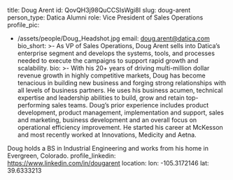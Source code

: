 title: Doug Arent
id: QovQH3j98QuCCSIsWgi8I
slug: doug-arent
person_type: Datica Alumni
role: Vice President of Sales Operations
profile_pic:
  - /assets/people/Doug_Headshot.jpg
email: doug.arent@datica.com
bio_short: >-
  As VP of Sales Operations, Doug Arent sells into Datica’s enterprise segment
  and develops the systems, tools, and processes needed to execute the campaigns
  to support rapid growth and scalability. 
bio: >-
  With his 20+ years of driving multi-million dollar revenue growth in highly
  competitive markets, Doug has become tenacious in building new business and
  forging strong relationships with all levels of business partners. He uses his
  business acumen, technical expertise and leadership abilities to build, grow
  and retain top-performing sales teams. Doug’s prior experience includes
  product development, product management, implementation and support, sales and
  marketing, business development and an overall focus on operational efficiency
  improvement. He started his career at McKesson and most recently worked at
  Innovations, Medicity and Aetna. 


  Doug holds a BS in Industrial Engineering and works from his home in
  Evergreen, Colorado.
profile_linkedin: https://www.linkedin.com/in/dougarent
location:
  lon: -105.3172146
  lat: 39.6333213
